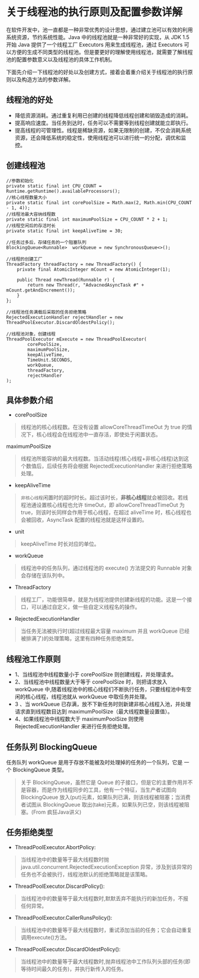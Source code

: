 # 关于线程池的执行原则及配置参数详解

在软件开发中，池一直都是一种非常优秀的设计思想，通过建立池可以有效的利用系统资源，节约系统性能。Java 中的线程池就是一种非常好的实现，从 JDK 1.5 开始 Java 提供了一个线程工厂 Executors 用来生成线程池，通过 Executors 可以方便的生成不同类型的线程池。但是要更好的理解使用线程池，就需要了解线程池的配置参数意义以及线程池的具体工作机制。

下面先介绍一下线程池的好处以及创建方式，接着会着重介绍关于线程池的执行原则以及构造方法的参数详解。

## 线程池的好处

- 降低资源消耗。通过重复利用已创建的线程降低线程创建和销毁造成的消耗。
- 提高响应速度。当任务到达时，任务可以不需要等到线程创建就能立即执行。
- 提高线程的可管理性。线程是稀缺资源，如果无限制的创建，不仅会消耗系统资源，还会降低系统的稳定性，使用线程池可以进行统一的分配，调优和监控。

## 创建线程池

```
//参数初始化
private static final int CPU_COUNT = Runtime.getRuntime().availableProcessors();
//核心线程数量大小
private static final int corePoolSize = Math.max(2, Math.min(CPU_COUNT - 1, 4));
//线程池最大容纳线程数
private static final int maximumPoolSize = CPU_COUNT * 2 + 1;
//线程空闲后的存活时长
private static final int keepAliveTime = 30;

//任务过多后，存储任务的一个阻塞队列
BlockingQueue<Runnable>  workQueue = new SynchronousQueue<>();

//线程的创建工厂
ThreadFactory threadFactory = new ThreadFactory() {
    private final AtomicInteger mCount = new AtomicInteger(1);

    public Thread newThread(Runnable r) {
        return new Thread(r, "AdvacnedAsyncTask #" + mCount.getAndIncrement());
    }
};

//线程池任务满载后采取的任务拒绝策略
RejectedExecutionHandler rejectHandler = new ThreadPoolExecutor.DiscardOldestPolicy();

//线程池对象，创建线程
ThreadPoolExecutor mExecute = new ThreadPoolExecutor(
        corePoolSize, 
        maximumPoolSize,
        keepAliveTime,
        TimeUnit.SECONDS,
        workQueue,
        threadFactory, 
        rejectHandler
);
```

## 具体参数介绍

- corePoolSize

> 线程池的核心线程数。在没有设置 allowCoreThreadTimeOut 为 true 的情况下，核心线程会在线程池中一直存活，即使处于闲置状态。

 maximumPoolSize

> 线程池所能容纳的最大线程数。当活动线程(核心线程+非核心线程)达到这个数值后，后续任务将会根据 RejectedExecutionHandler 来进行拒绝策略处理。

- keepAliveTime

> `非核心线程`闲置时的超时时长。超过该时长，**非核心线程**就会被回收。若线程池通设置核心线程也允许 timeOut，即 allowCoreThreadTimeOut 为 true，则该时长同样会作用于核心线程，在超过 aliveTime 时，核心线程也会被回收，AsyncTask 配置的线程池就是这样设置的。

- unit

> keepAliveTime 时长对应的单位。

- workQueue

> 线程池中的任务队列，通过线程池的 execute() 方法提交的 Runnable 对象会存储在该队列中。

- ThreadFactory

> 线程工厂，功能很简单，就是为线程池提供创建新线程的功能。这是一个接口，可以通过自定义，做一些自定义线程名的操作。

- RejectedExecutionHandler

> 当任务无法被执行时(超过线程最大容量 maximum 并且 workQueue 已经被排满了)的处理策略，这里有四种任务拒绝类型。

## 线程池工作原则

- 1、当线程池中线程数量小于 corePoolSize 则创建线程，并处理请求。
- 2、当线程池中线程数量大于等于 corePoolSize 时，则把请求放入 workQueue 中,随着线程池中的核心线程们不断执行任务，只要线程池中有空闲的核心线程，线程池就从 workQueue 中取任务并处理。
- 3 、当 workQueue 已存满，放不下新任务时则新建非核心线程入池，并处理请求直到线程数目达到 maximumPoolSize（最大线程数量设置值）。
- 4、如果线程池中线程数大于 maximumPoolSize 则使用 RejectedExecutionHandler 来进行任务拒绝处理。

## 任务队列 BlockingQueue

任务队列 workQueue 是用于存放不能被及时处理掉的任务的一个队列，它是 一个 BlockingQueue 类型。

> 关于 BlockingQueue，虽然它是 Queue 的子接口，但是它的主要作用并不是容器，而是作为线程同步的工具，他有一个特征，当生产者试图向 BlockingQueue 放入(put)元素，如果队列已满，则该线程被阻塞；当消费者试图从 BlockingQueue 取出(take)元素，如果队列已空，则该线程被阻塞。(From 疯狂Java讲义)

## 任务拒绝类型

- ThreadPoolExecutor.AbortPolicy:

> 当线程池中的数量等于最大线程数时抛 java.util.concurrent.RejectedExecutionException 异常，涉及到该异常的任务也不会被执行，线程池默认的拒绝策略就是该策略。

- ThreadPoolExecutor.DiscardPolicy():

> 当线程池中的数量等于最大线程数时,默默丢弃不能执行的新加任务，不报任何异常。

- ThreadPoolExecutor.CallerRunsPolicy():

> 当线程池中的数量等于最大线程数时，重试添加当前的任务；它会自动重复调用execute()方法。

- ThreadPoolExecutor.DiscardOldestPolicy():

> 当线程池中的数量等于最大线程数时,抛弃线程池中工作队列头部的任务(即等待时间最久的任务)，并执行新传入的任务。